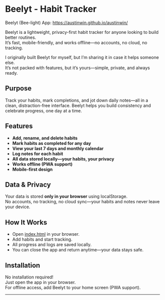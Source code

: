 # Beelyt - Habit Tracker
Beelyt (Bee-light) App: https://austinwin.github.io/austinwin/  

Beelyt is a lightweight, privacy-first habit tracker for anyone looking to build better routines.  
It’s fast, mobile-friendly, and works offline—no accounts, no cloud, no tracking.  

I originally built Beelyt for myself, but I’m sharing it in case it helps someone else.  
It’s not packed with features, but it’s yours—simple, private, and always ready.  

## Purpose

Track your habits, mark completions, and jot down daily notes—all in a clean, distraction-free interface. Beelyt helps you build consistency and celebrate progress, one day at a time.

## Features

- **Add, rename, and delete habits**  
- **Mark habits as completed for any day**  
- **View your last 7 days and monthly calendar**  
- **Log notes for each habit**  
- **All data stored locally—your habits, your privacy**  
- **Works offline (PWA support)**  
- **Mobile-first design**

## Data & Privacy

Your data is stored **only in your browser** using localStorage.  
No accounts, no tracking, no cloud sync—your habits and notes never leave your device.

## How It Works

- Open [index.html](index.html) in your browser.
- Add habits and start tracking.
- All progress and logs are saved locally.
- You can close the app and return anytime—your data stays safe.

## Installation

No installation required!  
Just open the app in your browser.  
For offline access, add Beelyt to your home screen (PWA support).



---
